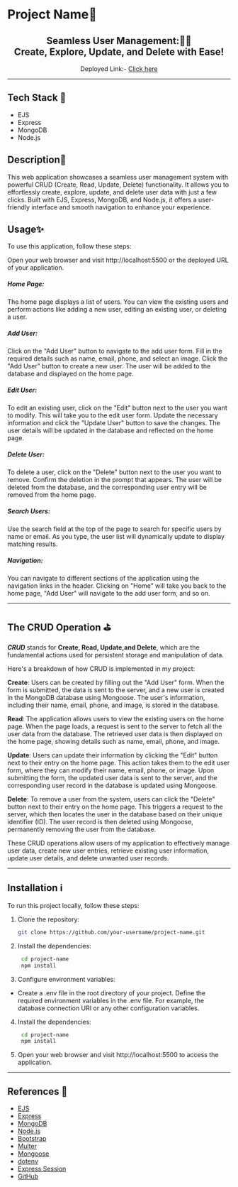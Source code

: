 # Project Name🚨

 <center>
<h2>Seamless User Management:🧑‍💻 <br>
 Create, Explore, Update, and Delete with Ease! </h2>

 Deployed Link:- [Click here](https://nodecrud-hp3d.onrender.com/)
</center>
<hr>

## Tech Stack 🚀

- EJS
- Express
- MongoDB
- Node.js

## Description📜

This web application showcases a seamless user management system with powerful CRUD (Create, Read, Update, Delete) functionality. It allows you to effortlessly create, explore, update, and delete user data with just a few clicks. Built with EJS, Express, MongoDB, and Node.js, it offers a user-friendly interface and smooth navigation to enhance your experience.


## Usage✨

To use this application, follow these steps:

Open your web browser and visit http://localhost:5500 or the deployed URL of your application.

##### Home Page: 
The home page displays a list of users. You can view the existing users and perform actions like adding a new user, editing an existing user, or deleting a user.

##### Add User: 
Click on the "Add User" button to navigate to the add user form. Fill in the required details such as name, email, phone, and select an image. Click the "Add User" button to create a new user. The user will be added to the database and displayed on the home page.

##### Edit User: 
To edit an existing user, click on the "Edit" button next to the user you want to modify. This will take you to the edit user form. Update the necessary information and click the "Update User" button to save the changes. The user details will be updated in the database and reflected on the home page.

##### Delete User:
To delete a user, click on the "Delete" button next to the user you want to remove. Confirm the deletion in the prompt that appears. The user will be deleted from the database, and the corresponding user entry will be removed from the home page.

##### Search Users: 
Use the search field at the top of the page to search for specific users by name or email. As you type, the user list will dynamically update to display matching results.

##### Navigation: 
You can navigate to different sections of the application using the navigation links in the header. Clicking on "Home" will take you back to the home page, "Add User" will navigate to the add user form, and so on.
<hr>

## The CRUD Operation ⛳

 ***CRUD*** stands for **Create, Read, Update,and Delete**, which are the fundamental actions used for persistent storage and manipulation of data.

Here's a breakdown of how CRUD is implemented in my project:

**Create**: 
Users can be created by filling out the "Add User" form. When the form is submitted, the data is sent to the server, and a new user is created in the MongoDB database using Mongoose. The user's information, including their name, email, phone, and image, is stored in the database.

**Read**: 
The application allows users to view the existing users on the home page. When the page loads, a request is sent to the server to fetch all the user data from the database. The retrieved user data is then displayed on the home page, showing details such as name, email, phone, and image.

**Update**: 
Users can update their information by clicking the "Edit" button next to their entry on the home page. This action takes them to the edit user form, where they can modify their name, email, phone, or image. Upon submitting the form, the updated user data is sent to the server, and the corresponding user record in the database is updated using Mongoose.

**Delete**: 
To remove a user from the system, users can click the "Delete" button next to their entry on the home page. This triggers a request to the server, which then locates the user in the database based on their unique identifier (ID). The user record is then deleted using Mongoose, permanently removing the user from the database.

These CRUD operations allow users of my application to effectively manage user data, create new user entries, retrieve existing user information, update user details, and delete unwanted user records. 
<hr>

## Installation ℹ️

To run this project locally, follow these steps:

1. Clone the repository:

   ```bash
   git clone https://github.com/your-username/project-name.git

2. Install the dependencies:

   ```bash
    cd project-name 
    npm install 

3. Configure environment variables:

- Create a .env file in the root directory of your project.
Define the required environment variables in the .env file. For example, the database connection URI or any other configuration variables.

4. Install the dependencies:

   ```bash
    cd project-name 
    npm install 


5. Open your web browser and visit http://localhost:5500 to access the application.
<hr>

## References 🙌
- [EJS](https://ejs.co/)
- [Express](https://expressjs.com/)
- [MongoDB](https://www.mongodb.com/)
- [Node.js](https://nodejs.org/)
- [Bootstrap](https://getbootstrap.com/)
- [Multer](https://www.npmjs.com/package/multer)
- [Mongoose](https://mongoosejs.com/)
- [dotenv](https://www.npmjs.com/package/dotenv)
- [Express Session](https://www.npmjs.com/package/express-session)
- [GitHub](https://github.com/)